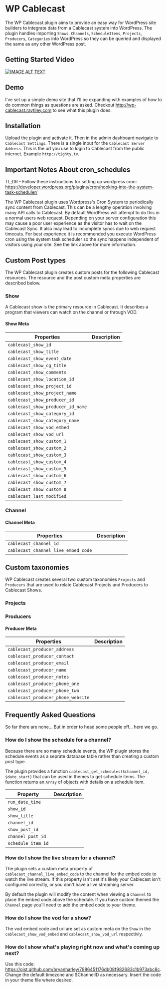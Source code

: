 # WP Cablecast
The WP Cablecast plugin aims to provide an easy way for WordPress site builders to integrate data from a Cablecast system into WordPress. The plugin handles importing `Shows`, `Channels`, `ScheduleItems`, `Projects`, `Producers`, `Categories` into WordPress so they can be queried and displayed the same as any other WordPress post.

## Getting Started Video
[![IMAGE ALT TEXT](http://img.youtube.com/vi/ARXSms9K_UE/0.jpg)](http://www.youtube.com/watch?v=ARXSms9K_UE "Video Title")

## Demo
I've set up a simple demo site that I'll be expanding with examples of how to do common things as questions are asked. Checkout http://wp-cablecast.raytiley.com to see what this plugin does.

## Installation
Upload the plugin and activate it. Then in the admin dashboard navigate to `Cablecast Settings`. There is a single input for the `Cablecast Server Address`. This is the url you use to login to Cablecast from the public internet. Example `http://tighty.tv`.

## Important Notes About cron_schedules
TL;DR - Follow these instructions for setting up wordpress cron: https://developer.wordpress.org/plugins/cron/hooking-into-the-system-task-scheduler/

The WP Cablecast plugin uses Wordpress's Cron System to periodically sync content from Cablecast. This can be a lengthy operation involving many API calls to Cablecast. By default WordPress will attempt to do this in a normal users web request. Depending on your server configuration this may cause a poor user experience as the visitor has to wait on the Cablecast Sync. It also may lead to incomplete syncs due to web request timeouts. For best experience it is recommended you execute WordPress cron using the system task scheduler so the sync happens independent of visitors using your site. See the link above for more information.

## Custom Post types
The WP Cablecast plugin creates custom posts for the following Cablecast resources. The resource and the post custom meta properties are described below.

### Show
A Cablecast show is the primary resource in Cablecast. It describes a program that viewers can watch on the channel or through VOD.

#### Show Meta

|Properties|Description|
|---|----|
|`cablecast_show_id`| |
|`cablecast_show_title`| |
|`cablecast_show_event_date`| |
|`cablecast_show_cg_title`| |
|`cablecast_show_comments`| |
|`cablecast_show_location_id`| |
|`cablecast_show_project_id`| |
|`cablecast_show_project_name`| |
|`cablecast_show_producer_id`| |
|`cablecast_show_producer_id_name`| |
|`cablecast_show_category_id`| |
|`cablecast_show_category_name`| |
|`cablecast_show_vod_embed`| |
|`cablecast_show_vod_url`| |
|`cablecast_show_custom_1`| |
|`cablecast_show_custom_2`| |
|`cablecast_show_custom_3`| |
|`cablecast_show_custom_4`| |
|`cablecast_show_custom_5`| |
|`cablecast_show_custom_6`| |
|`cablecast_show_custom_7`| |
|`cablecast_show_custom_8`| |
|`cablecast_last_modified`| |

### Channel

#### Channel Meta

|Properties|Description|
|---|---|
|`cablecast_channel_id`| |
|`cablecast_channel_live_embed_code`| |

## Custom taxonomies
WP Cablecast creates several two custom taxonomies `Projects` and `Producers` that are used to relate Cablecast Projects and Producers to Cablecast Shows.

### Projects

### Producers

#### Producer Meta
|Properties|Description|
|---|---|
|`cablecast_producer_address`| |
|`cablecast_producer_contact`| |
|`cablecast_producer_email`| |
|`cablecast_producer_name`| |
|`cablecast_producer_notes`| |
|`cablecast_producer_phone_one`| |
|`cablecast_producer_phone_two`| |
|`cablecast_producer_phone_website`| |

## Frequently Asked Questions
So far there are none... But in order to head some people off... here we go.

### How do I show the schedule for a channel?
Because there are so many schedule events, the WP plugin stores the schedule events as a seprate database table rather than creating a custom post type.

The plugin provides a function `cablecast_get_schedules($channel_id, $date_start)` that can be used in themes to get schedule items. The function returns an `Array` of objects with details on a schedule item.

|Property|Description|
|---|---|
|`run_date_time`| |
|`show_id`| |
|`show_title`| |
|`channel_id`| |
|`show_post_id`| |
|`channel_post_id`| |
|`schedule_item_id`| |

### How do I show the live stream for a channel?
The plugin sets a custom meta property of `cablecast_channel_live_embed_code` to the channel for the embed code to watch the live stream. If this property isn't set it's likely your Cablecast isn't configured correctly, or you don't have a live streaming server.

By default the plugin will modify the content when viewing a `Channel` to place the embed code above the schedule. If you have custom themed the `Channel` page you'll need to add the embed code to your theme.

### How do I show the vod for a show?
The vod embed code and url are set as custom meta on the `Show` in the `cablecast_show_vod_embed` and `cablecast_show_vod_url` respectivly.

### How do I show what's playing right now and what's coming up next?
Use this code: https://gist.github.com/bryanharley/7986451176db08f982683c1b973abc8c. Change the default timezone and $ChannelID as necessary. Insert the code in your theme file where desired. 


